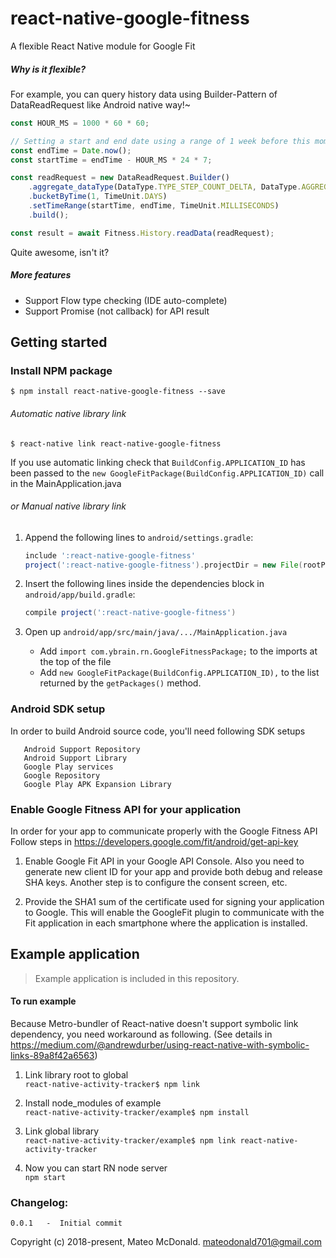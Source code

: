 # react-native-google-fitness
A flexible React Native module for Google Fit

##### Why is it flexible?
For example, you can query history data using Builder-Pattern of DataReadRequest like Android native way!~
```javascript
const HOUR_MS = 1000 * 60 * 60;

// Setting a start and end date using a range of 1 week before this moment.
const endTime = Date.now();
const startTime = endTime - HOUR_MS * 24 * 7;

const readRequest = new DataReadRequest.Builder()
    .aggregate_dataType(DataType.TYPE_STEP_COUNT_DELTA, DataType.AGGREGATE_STEP_COUNT_DELTA)
    .bucketByTime(1, TimeUnit.DAYS)
    .setTimeRange(startTime, endTime, TimeUnit.MILLISECONDS)
    .build();

const result = await Fitness.History.readData(readRequest);
```

Quite awesome, isn't it?

##### More features
 * Support Flow type checking (IDE auto-complete)
 * Support Promise (not callback) for API result

## Getting started

### Install NPM package

`$ npm install react-native-google-fitness --save`

###### Automatic native library link
`$ react-native link react-native-google-fitness`

If you use automatic linking check that `BuildConfig.APPLICATION_ID` has been passed to the `new GoogleFitPackage(BuildConfig.APPLICATION_ID)` call in the MainApplication.java

###### or Manual native library link
1. Append the following lines to `android/settings.gradle`:
    ```groovy
    include ':react-native-google-fitness'
    project(':react-native-google-fitness').projectDir = new File(rootProject.projectDir, '../node_modules/react-native-google-fitness/android')
    ```

2. Insert the following lines inside the dependencies block in `android/app/build.gradle`:
    ```groovy
    compile project(':react-native-google-fitness')
    ```

3. Open up `android/app/src/main/java/.../MainApplication.java`
    * Add `import com.ybrain.rn.GoogleFitnessPackage;` to the imports at the top of the file
    * Add `new GoogleFitPackage(BuildConfig.APPLICATION_ID),` to the list returned by the `getPackages()` method.

### Android SDK setup
In order to build Android source code, you'll need following SDK setups
```
   Android Support Repository
   Android Support Library
   Google Play services
   Google Repository
   Google Play APK Expansion Library
```

### Enable Google Fitness API for your application
In order for your app to communicate properly with the Google Fitness API
Follow steps in https://developers.google.com/fit/android/get-api-key
   1. Enable Google Fit API in your Google API Console.
    Also you need to generate new client ID for your app and provide both debug and release SHA keys.
    Another step is to configure the consent screen, etc.

   2. Provide the SHA1 sum of the certificate used for signing your
   application to Google. This will enable the GoogleFit plugin to communicate
   with the Fit application in each smartphone where the application is installed.


## Example application
> Example application is included in this repository.

#### To run example
Because Metro-bundler of React-native doesn't support symbolic link dependency,
you need workaround as following.
(See details in https://medium.com/@andrewdurber/using-react-native-with-symbolic-links-89a8f42a6563)

1. Link library root to global  
`react-native-activity-tracker$ npm link`

2. Install node_modules of example  
`react-native-activity-tracker/example$ npm install`

3. Link global library  
`react-native-activity-tracker/example$ npm link react-native-activity-tracker`

4. Now you can start RN node server  
`npm start`


### Changelog:

```
0.0.1   -  Initial commit
```

Copyright (c) 2018-present, Mateo McDonald.
mateodonald701@gmail.com
